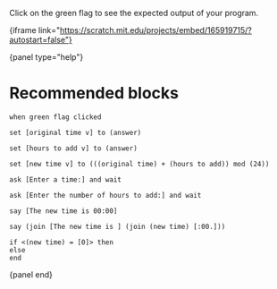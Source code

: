 Click on the green flag to see the expected output of your program.

{iframe link="https://scratch.mit.edu/projects/embed/165919715/?autostart=false"}

{panel type="help"}

# Recommended blocks

```scratch
when green flag clicked
```

```scratch
set [original time v] to (answer)

set [hours to add v] to (answer)

set [new time v] to (((original time) + (hours to add)) mod (24))
```

```scratch
ask [Enter a time:] and wait

ask [Enter the number of hours to add:] and wait
```

```scratch
say [The new time is 00:00]

say (join [The new time is ] (join (new time) [:00.]))
```

```scratch
if <(new time) = [0]> then
else
end
```

{panel end}
